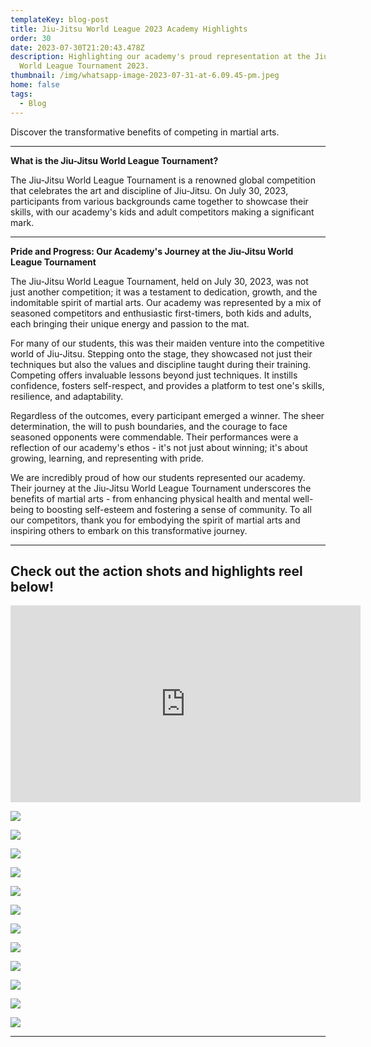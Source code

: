 ```yaml
---
templateKey: blog-post
title: Jiu-Jitsu World League 2023 Academy Highlights
order: 30
date: 2023-07-30T21:20:43.478Z
description: Highlighting our academy's proud representation at the Jiu-Jitsu
  World League Tournament 2023.
thumbnail: /img/whatsapp-image-2023-07-31-at-6.09.45-pm.jpeg
home: false
tags:
  - Blog
---
```

 Discover the transformative benefits of competing in martial arts.

- - -

**What is the Jiu-Jitsu World League Tournament?** 

The Jiu-Jitsu World League Tournament is a renowned global competition that celebrates the art and discipline of Jiu-Jitsu. On July 30, 2023, participants from various backgrounds came together to showcase their skills, with our academy's kids and adult competitors making a significant mark.

- - -

**Pride and Progress: Our Academy's Journey at the Jiu-Jitsu World League Tournament**

The Jiu-Jitsu World League Tournament, held on July 30, 2023, was not just another competition; it was a testament to dedication, growth, and the indomitable spirit of martial arts. Our academy was represented by a mix of seasoned competitors and enthusiastic first-timers, both kids and adults, each bringing their unique energy and passion to the mat.

For many of our students, this was their maiden venture into the competitive world of Jiu-Jitsu. Stepping onto the stage, they showcased not just their techniques but also the values and discipline taught during their training. Competing offers invaluable lessons beyond just techniques. It instills confidence, fosters self-respect, and provides a platform to test one's skills, resilience, and adaptability.

Regardless of the outcomes, every participant emerged a winner. The sheer determination, the will to push boundaries, and the courage to face seasoned opponents were commendable. Their performances were a reflection of our academy's ethos - it's not just about winning; it's about growing, learning, and representing with pride.

We are incredibly proud of how our students represented our academy. Their journey at the Jiu-Jitsu World League Tournament underscores the benefits of martial arts - from enhancing physical health and mental well-being to boosting self-esteem and fostering a sense of community. To all our competitors, thank you for embodying the spirit of martial arts and inspiring others to embark on this transformative journey.

- - -

## C﻿heck out the action shots and highlights reel below!

<iframe width="560" height="315" src="https://www.youtube.com/embed/_wRMMrxUIAU?si=WGUZQRP8KMtUfGN5" title="YouTube video player" frameborder="0" allow="accelerometer; autoplay; clipboard-write; encrypted-media; gyroscope; picture-in-picture; web-share" allowfullscreen></iframe>

![](/img/whatsapp-image-2023-07-31-at-6.09.08-pm.jpeg)

![](/img/899a6776.jpg)

![](/img/whatsapp-image-2023-07-31-at-6.29.44-pm.jpeg)

![](/img/whatsapp-image-2023-07-31-at-6.09.33-pm.jpeg)

![](/img/899a6896.jpg)

![](/img/899a6916.jpg)

![](/img/whatsapp-image-2023-07-31-at-6.29.57-pm.jpeg)

![](/img/899a6937.jpg)

![](/img/899a6944.jpg)

![](/img/photo-2023-07-31-14-50-13.jpg)

![](/img/899a6824.jpg)

![](/img/899a6880.jpg)

- - -